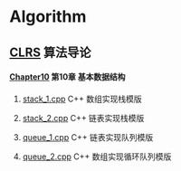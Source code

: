 # Algorithm

## [CLRS](https://github.com/vitahlin/Algorithm/tree/master/CLRS) 算法导论
#### [Chapter10](https://github.com/vitahlin/Algorithm/tree/master/CLRS/Chapter10)  第10章 基本数据结构

1. [stack_1.cpp](https://github.com/vitahlin/Algorithm/blob/master/CLRS/Chapter10/stack_1.cpp) C++ 数组实现栈模版

2. [stack_2.cpp](https://github.com/vitahlin/Algorithm/blob/master/CLRS/Chapter10/stack_2.cpp) C++ 链表实现栈模版

3. [queue_1.cpp](https://github.com/vitahlin/Algorithm/blob/master/CLRS/Chapter10/queue_1.cpp) C++ 链表实现队列模版

4. [queue_2.cpp](https://github.com/vitahlin/Algorithm/blob/master/CLRS/Chapter10/queue_2.cpp) C++ 数组实现循环队列模版
 